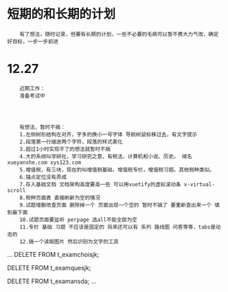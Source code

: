 # 短期的和长期的计划
```
    有了想法，随时记录，但要有长期的计划，一些不必要的毛病可以暂不费大力气改，确定好目标，一步一步前进
```
# 12.27
```
    近期工作：
    准备考试中
    
    


    有想法，暂时不搞：
    1.左侧树形结构左对齐，字多的换小一号字体 导航树鼠标移过去，有文字提示
    2.段落第一行缩进两个字符，段落的样式美化
    3.超过1小时实现不了的想法就暂时不搞
    4.大的系统叫学研社，学习研究之意，有税法，计算机和小说、历史。 域名 xueyanshe.com xys123.com
    5.增值税，有三块，现在的叫增值税基础，增值税专栏，增值税习题。其他税种类似。
    6.锚点定位没有弄成
    7.存入基础文档 文档架构高度要高一些 可以用vuetify的虚拟滚动条 v-virtual-scroll
    8.税种页面表 直接刷新为空的情况
    9.试题增删改查页面 删除掉一个 页面出现一个空的 暂时不搞了 要重新查出来一个 填到最下面
    10.试题页面要监听 perpage 选all不能全部为空
    11.专栏 基础 习题 不应该是固定的 将来还可以有 系列 路线图 问答等等，tabs是动态的
    12.搞一个读取图片 然后识别为文字的工具

```

...
DELETE FROM t_examchoisjk;

DELETE FROM t_examquesjk;

DELETE FROM t_examansda;
...
